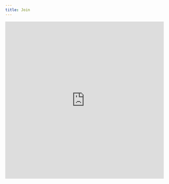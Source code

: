 ```yaml
---
title: Join
---
```


<center><iframe src="https://docs.google.com/forms/d/e/1FAIpQLScm5fitJKQxD_WHUpzhp1ykk5_4lwGSdbgVXIZIKFt849OFSw/viewform?embedded=true" width="100%" height="500" frameborder="0" marginheight="0" marginwidth="0">Loading...</iframe><center>